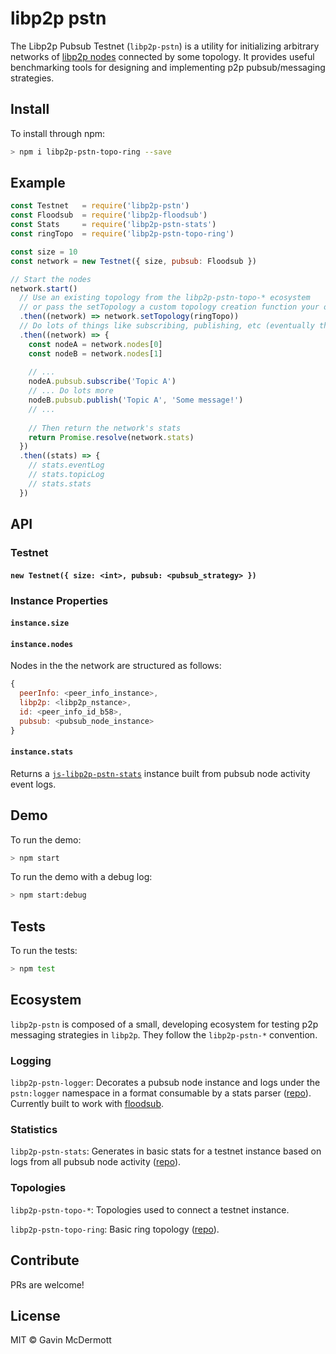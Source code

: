 # libp2p pstn

The Libp2p Pubsub Testnet (`libp2p-pstn`) is a utility for initializing arbitrary networks of [libp2p nodes](https://github.com/libp2p/js-libp2p) connected by some topology. It provides useful benchmarking tools for designing and implementing p2p pubsub/messaging strategies.

## Install

To install through npm:

```sh
> npm i libp2p-pstn-topo-ring --save
```


## Example

```javascript
const Testnet   = require('libp2p-pstn')
const Floodsub  = require('libp2p-floodsub')
const Stats     = require('libp2p-pstn-stats')
const ringTopo  = require('libp2p-pstn-topo-ring')

const size = 10
const network = new Testnet({ size, pubsub: Floodsub })

// Start the nodes
network.start()
  // Use an existing topology from the libp2p-pstn-topo-* ecosystem
  // or pass the setTopology a custom topology creation function your own
  .then((network) => network.setTopology(ringTopo))
  // Do lots of things like subscribing, publishing, etc (eventually this will be scripted)
  .then((network) => {
    const nodeA = network.nodes[0]
    const nodeB = network.nodes[1]
    
    // ...
    nodeA.pubsub.subscribe('Topic A')
    // ... Do lots more
    nodeB.pubsub.publish('Topic A', 'Some message!')
    // ...
    
    // Then return the network's stats
    return Promise.resolve(network.stats)
  })
  .then((stats) => {
    // stats.eventLog
    // stats.topicLog
    // stats.stats
  })
```

## API

### Testnet

#### `new Testnet({ size: <int>, pubsub: <pubsub_strategy> })`

### Instance Properties

#### `instance.size` 

#### `instance.nodes`

Nodes in the the network are structured as follows: 

```javascript
{
  peerInfo: <peer_info_instance>,
  libp2p: <libp2p_nstance>,
  id: <peer_info_id_b58>,
  pubsub: <pubsub_node_instance>
}
```

#### `instance.stats`

Returns a [`js-libp2p-pstn-stats`](https://github.com/gavinmcdermott/js-libp2p-pstn-stats) instance built from pubsub node activity event logs.

## Demo

To run the demo:

```sh
> npm start
```

To run the demo with a debug log:

```sh
> npm start:debug
```

## Tests

To run the tests:

```sh
> npm test
```

## Ecosystem

`libp2p-pstn` is composed of a small, developing ecosystem for testing p2p messaging strategies in `libp2p`. They follow the `libp2p-pstn-*` convention.

### Logging

`libp2p-pstn-logger`: Decorates a pubsub node instance and logs under the `pstn:logger` namespace in a format consumable by a stats parser ([repo](https://github.com/gavinmcdermott/js-libp2p-pstn-logger)). Currently built to work with [floodsub](https://github.com/libp2p/js-libp2p-floodsub).

### Statistics

`libp2p-pstn-stats`: Generates in basic stats for a testnet instance based on logs from all pubsub node activity ([repo](https://github.com/gavinmcdermott/js-libp2p-pstn-stats)).

### Topologies

`libp2p-pstn-topo-*`: Topologies used to connect a testnet instance.

`libp2p-pstn-topo-ring`: Basic ring topology ([repo](https://github.com/gavinmcdermott/js-libp2p-pstn-topo-ring)).

## Contribute

PRs are welcome!

## License

MIT © Gavin McDermott
